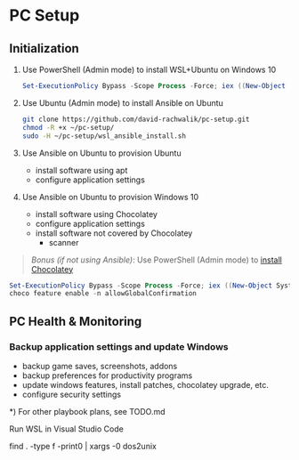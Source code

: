 # PC Setup

## Initialization

1. Use PowerShell (Admin mode) to install WSL+Ubuntu on Windows 10

    ``` powershell
    Set-ExecutionPolicy Bypass -Scope Process -Force; iex ((New-Object System.Net.WebClient).DownloadString('https://github.com/david-rachwalik/pc-setup/win_wsl_install.ps1'))
    ```

2. Use Ubuntu (Admin mode) to install Ansible on Ubuntu

    ``` bash
    git clone https://github.com/david-rachwalik/pc-setup.git
    chmod -R +x ~/pc-setup/
    sudo -H ~/pc-setup/wsl_ansible_install.sh
    ```

3. Use Ansible on Ubuntu to provision Ubuntu
    - install software using apt
    - configure application settings

4. Use Ansible on Ubuntu to provision Windows 10
    - install software using Chocolatey
    - configure application settings
    - install software not covered by Chocolatey
      - scanner

> *Bonus (if not using Ansible)*:  Use PowerShell (Admin mode) to [install Chocolatey](https://chocolatey.org/install)

``` powershell
Set-ExecutionPolicy Bypass -Scope Process -Force; iex ((New-Object System.Net.WebClient).DownloadString('[https://chocolatey.org/install.ps1](https://chocolatey.org/install.ps1)'))
choco feature enable -n allowGlobalConfirmation
```

## PC Health & Monitoring

### Backup application settings and update Windows

- backup game saves, screenshots, addons
- backup preferences for productivity programs
- update windows features, install patches, chocolatey upgrade, etc.
- configure security settings

*) For other playbook plans, see TODO.md

Run WSL in Visual Studio Code
<!-- https://stackoverflow.com/questions/11929461/how-can-i-run-dos2unix-on-an-entire-directory -->
find . -type f -print0 | xargs -0 dos2unix
